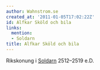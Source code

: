 ```yaml
---
author: Wahnstrom.se
created_at: '2011-01-05T17:02:22Z'
id: Alfkar Sköld och bila
links:
  mention:
  - Soldarn
title: Alfkar Sköld och bila
---
```


Rikskonung i [Soldarn] 2512–2519 e.D.

  [Soldarn]: Soldarn